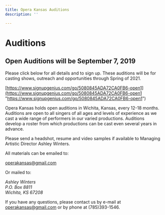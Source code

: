 ```yaml
---
title: Opera Kansas Auditions
description: ''

---
```

# Auditions

## Open Auditions will be September 7, 2019

Please click below for all details and to sign up. These auditions will be for casting shows, outreach and opportunities through Spring of 2021. 

[https://www.signupgenius.com/go/5080845ADA72CA0FB6-open1](https://www.signupgenius.com/go/5080845ADA72CA0FB6-open1 "https://www.signupgenius.com/go/5080845ADA72CA0FB6-open1")

Opera Kansas holds open auditions in Wichita, Kansas, every 12-18 months. Auditions are open to all singers of all ages and levels of experience as we cast a wide range of performers in our varied productions. Auditions develop a roster from which productions can be cast even several years in advance.

Please send a headshot, resume and video samples if available to Managing Artistic Director Ashley Winters.

All materials can be emailed to:

operakansas@gmail.com

Or mailed to:

<address>
Ashley Winters<br>
P.O. Box 8811<br>
Wichita, KS 67208<br>
</address>

If you have any questions, please contact us by e-mail at [operakansas@gmail.com](mailto:operakansas@gmail.com) or by phone at (785)393-1546.